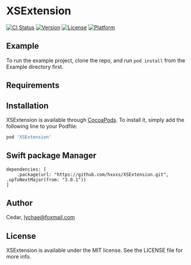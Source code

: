 # XSExtension

[![CI Status](http://img.shields.io/travis/git/XSExtension.svg?style=flat)](https://travis-ci.org/git/XSExtension)
[![Version](https://img.shields.io/cocoapods/v/XSExtension.svg?style=flat)](http://cocoapods.org/pods/XSExtension)
[![License](https://img.shields.io/cocoapods/l/XSExtension.svg?style=flat)](http://cocoapods.org/pods/XSExtension)
[![Platform](https://img.shields.io/cocoapods/p/XSExtension.svg?style=flat)](http://cocoapods.org/pods/XSExtension)

## Example

To run the example project, clone the repo, and run `pod install` from the Example directory first.

## Requirements

## Installation

XSExtension is available through [CocoaPods](http://cocoapods.org). To install
it, simply add the following line to your Podfile:

```ruby
pod 'XSExtension'
```

## Swift package Manager

```
dependencies: [
    .package(url: "https://github.com/hxxxs/XSExtension.git", .upToNextMajor(from: "3.0.1"))
]
```

## Author

Cedar, lychae@foxmail.com

## License

XSExtension is available under the MIT license. See the LICENSE file for more info.
